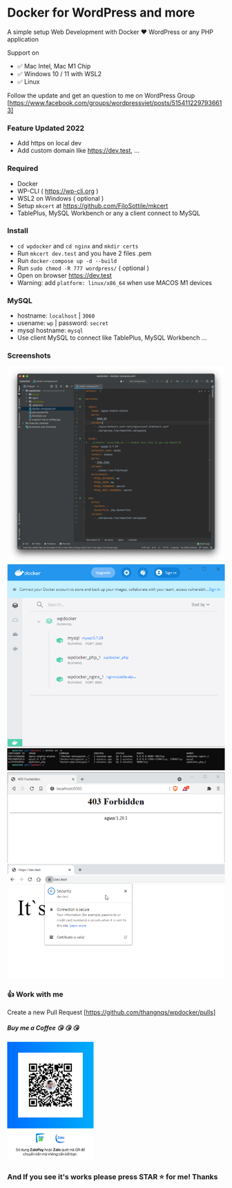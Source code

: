 # Docker for WordPress and more

A simple setup Web Development with Docker :hearts: WordPress or any PHP application

Support on 
 - :white_check_mark: Mac Intel, Mac M1 Chip
 - :white_check_mark: Windows 10 / 11 with WSL2 
 - :white_check_mark: Linux
  

Follow the update and get an question to me on WordPress Group [https://www.facebook.com/groups/wordpressviet/posts/5154112297936613]


### Feature Updated 2022

- Add https on local dev
- Add custom domain like https://dev.test, ...

### Required
- Docker 
- WP-CLI ( https://wp-cli.org ) 
- WSL2 on Windows ( optional )
- Setup `mkcert` at https://github.com/FiloSottile/mkcert
- TablePlus, MySQL Workbench or any a client connect to MySQL


### Install

- `cd wpdocker` and `cd nginx` and `mkdir certs`
- Run `mkcert dev.test` and you have 2 files .pem
- Run `docker-compose up -d --build`
- Run `sudo chmod -R 777 wordpress/` ( optional )
- Open on browser https://dev.test 
- Warning: add `platform: linux/x86_64` when use MACOS M1 devices

### MySQL
- hostname: `localhost` | `3060`
- usename: `wp` | password: `secret`
- mysql hostname: `mysql`
- Use client MySQL to connect like TablePlus, MySQL Workbench ...

### Screenshots

<img src="screenshots/env.png" alt="drawing" />
<img src="screenshots/Screenshot_1.png" alt="drawing" />
<img src="screenshots/Screenshot_2.png" alt="drawing" />
<img src="screenshots/Screenshot_3.png" alt="drawing" />
<img src="screenshots/Screenshot_4.png" alt="drawing" />

### :+1: Work with me

Create a new Pull Request [https://github.com/thangnqs/wpdocker/pulls]

##### Buy me a Coffee :kissing_heart: :kissing_heart: :kissing_heart:

<img src="support-me-a-coffee.jpg" alt="drawing" width="200"/>

### And If you see it's works please press STAR :star: for me! Thanks 
